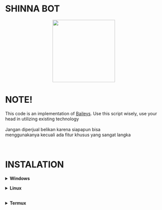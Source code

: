 # SHINNA BOT

<div align='center'>
  <img src="https://i1.sndcdn.com/avatars-000105208782-ammpum-t500x500.jpg" width="200" />
</div>

# NOTE!
This code is an implementation of [Baileys](https://github.com/WhiskeySockets/Baileys).
Use this script wisely, use your head in utilizing existing technology</br>
<br>Jangan diperjual belikan karena siapapun bisa <br /> menggunakanya kecuali ada fitur khusus yang sangat langka</br>

<br />

# INSTALATION

<b><details><summary>Windows</summary></b>
<b>Requirements:</b>
* Git [`Click here`](https://git-scm.com/downloads)
* NodeJS [`Click here`](https://nodejs.org/en/download)
* FFmpeg [`Click here`](https://ffmpeg.org/download.html) 

<b>Install On Cmd/Shell</b>

```bash
$ git clone https://github.com/yogipras-hyper/shinnabot.git/
$ cd shinnabot
$ npm install
$ npm start
```
<br />
</details>

<b><details><summary>Linux</summary></b>
<b>Install On Terminal</b>

```bash
$ apt update
$ apt install ffmpeg
$ apt install imagemagic
$ git clone https://github.com/yogipras-hyper/shinnabot.git/
$ cd shinnabot
$ npm install
$ npm start
```

<b>If your PC architecture arch/arm or fakeroot from Termux you have to install it</b>

```bash
sudo apt-get install build-essential libcairo2-dev libpango1.0-dev libjpeg-dev libgif-dev librsvg2-dev
npm install
npm start
```
</details>

<br />

<b><details><summary>Termux</summary></b> 
Termux still doesn't support it because I use the canvas package which doesn't support Termux so I'm still looking for a way to install canvas on Termux :(
</details>


